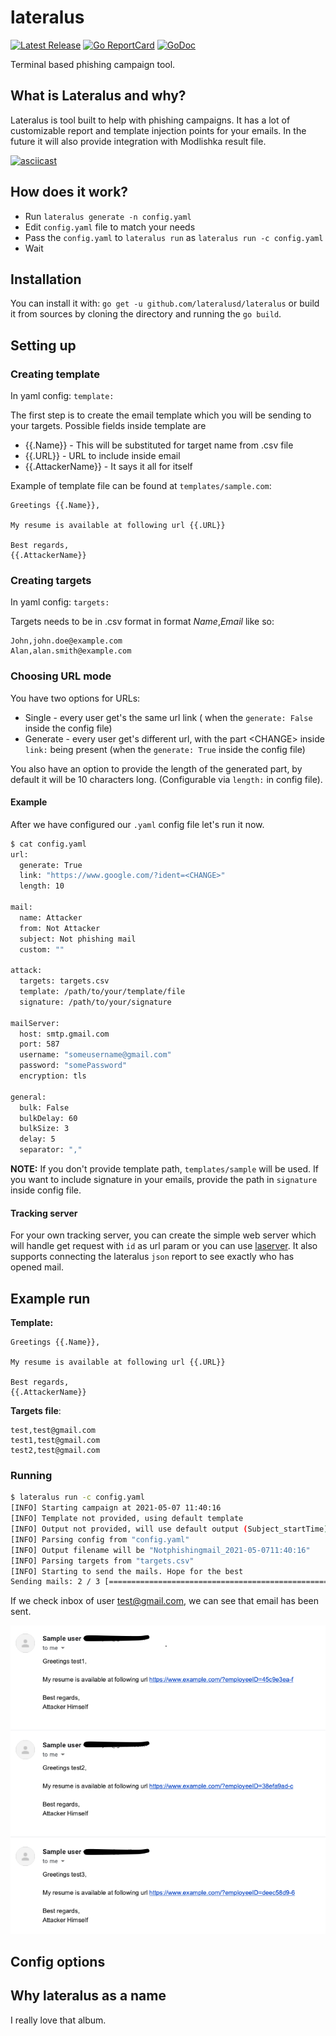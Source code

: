 # lateralus

[![Latest Release](https://img.shields.io/github/release/lateralusd/lateralus.svg)](https://github.com/lateralusd/lateralus/releases)
[![Go ReportCard](https://goreportcard.com/badge/lateralusd/lateralus)](https://goreportcard.com/report/lateralusd/lateralus)
[![GoDoc](https://godoc.org/github.com/golang/gddo?status.svg)](https://pkg.go.dev/github.com/lateralusd/lateralus)

Terminal based phishing campaign tool.

## What is Lateralus and why?

Lateralus is tool built to help with phishing campaigns. It has a lot of customizable report and template injection points for your emails. In the future it will also provide integration with Modlishka result file.

[![asciicast](https://asciinema.org/a/412559.svg)](https://asciinema.org/a/412559)

## How does it work?
* Run ```lateralus generate -n config.yaml```
* Edit `config.yaml` file to match your needs
* Pass the `config.yaml` to `lateralus run` as `lateralus run -c config.yaml`
* Wait

## Installation

You can install it with: `go get -u github.com/lateralusd/lateralus` or build it from sources by cloning the directory and running the `go build`.

## Setting up

### Creating template

In yaml config: `template: `

The first step is to create the email template which you will be sending to your targets. Possible fields inside template are

* {{.Name}} - This will be substituted for target name from .csv file
* {{.URL}} - URL to include inside email
* {{.AttackerName}} - It says it all for itself

Example of template file can be found at `templates/sample.com`:
```
Greetings {{.Name}},

My resume is available at following url {{.URL}}

Best regards,
{{.AttackerName}}
```

### Creating targets

In yaml config: `targets:`

Targets needs to be in .csv format in format _Name_,_Email_ like so:
```
John,john.doe@example.com
Alan,alan.smith@example.com
```

### Choosing URL mode

You have two options for URLs:
* Single - every user get's the same url link ( when the `generate: False` inside the config file)
* Generate - every user get's different url, with the part \<CHANGE\> inside `link:` being present (when the `generate: True` inside the config file)

You also have an option to provide the length of the generated part, by default it will be 10 characters long. (Configurable via `length:` in config file).

#### Example

After we have configured our `.yaml` config file let's run it now.

```bash
$ cat config.yaml
url:
  generate: True
  link: "https://www.google.com/?ident=<CHANGE>"
  length: 10
  
mail:
  name: Attacker
  from: Not Attacker
  subject: Not phishing mail
  custom: ""
  
attack:
  targets: targets.csv
  template: /path/to/your/template/file
  signature: /path/to/your/signature
  
mailServer:
  host: smtp.gmail.com
  port: 587
  username: "someusername@gmail.com"
  password: "somePassword"
  encryption: tls

general:
  bulk: False
  bulkDelay: 60
  bulkSize: 3
  delay: 5
  separator: ","
```

__NOTE:__ If you don't provide template path, `templates/sample` will be used. If you want to include signature in your emails, provide the path in `signature` inside config file.

#### Tracking server

For your own tracking server, you can create the simple web server which will handle get request with `id` as url param or you can use [laserver](https://github.com/lateralusd/laserver). It also supports connecting the lateralus `json` report to see exactly who has opened mail.


## Example run

**Template:**
```
Greetings {{.Name}},

My resume is available at following url {{.URL}}

Best regards,
{{.AttackerName}}
```

**Targets file**:
```
test,test@gmail.com
test1,test@gmail.com
test2,test@gmail.com
```

### Running

```bash
$ lateralus run -c config.yaml
[INFO] Starting campaign at 2021-05-07 11:40:16
[INFO] Template not provided, using default template
[INFO] Output not provided, will use default output (Subject_startTime)
[INFO] Parsing config from "config.yaml"
[INFO] Output filename will be "Notphishingmail_2021-05-0711:40:16"
[INFO] Parsing targets from "targets.csv"
[INFO] Starting to send the mails. Hope for the best
Sending mails: 2 / 3 [===============================================================================>_______________________________________] 1 mail/s 66.67%
```

If we check inbox of user test@gmail.com, we can see that email has been sent.

![Mail](mailbox.png)

## Config options

## Why lateralus as a name
I really love that album.
